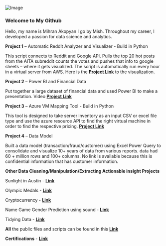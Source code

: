 ﻿![Image](https://media.licdn.com/media/AAYQAQSOAAgAAQAAAAAAAB-zrMZEDXI2T62PSuT6kpB6qg.png)

### Welcome to My Github

Hello, my name is Mihran Akopyan I go by Mish. Throughout my career, I developed a passion for data science and analytics.

**Project 1** – Automatic Reddit Analyzer and Visualizer - Build in Python

This script connects to Reddit and Google API. Pulls the top 20 hot posts from the AITA subreddit counts the votes and pushes that info to google sheets – where it gets visualized. The script is automatically run every hour in a virtual server from AWS. Here is the **[Project Link](https://docs.google.com/spreadsheets/d/e/2PACX-1vSGATLkDaSs9x3OhYfOsgm8Xwic61eXyqG1NZ-Y40QHg4UZlk9L1XikWOVY0QGPi71KlRtVO_eUZUAE/pubchart?oid=1753950542&format=interactive)** to the visualization.

**Project 2** – Power BI and Financial Data

Put together a large dataset of financial data and used Power BI to make a presentation. Video **[Project Link](https://youtu.be/NEpZe8PdqW8?list=PLyIglp94oFaoDm_jpBwIuLI7JBrdkQlGq)**

**Project 3** – Azure VM Mapping Tool - Build in Python

This tool is designed to take server inventory as an input CSV or excel file type and use the azure resource API to find the right virtual machine in order to find the respective pricing. **[Project Link](https://github.com/imihran/portfolio/tree/master/Public%20Project%20Files/mapping-tool)**

**Project 4** – Data Model

Built a data model (transaction/fraud/customer) using Excel Power Query to consolidate and visualize 10+ years of data from various reports. data had 60 + million rows and 100+ columns. No link is available because this is confidential information that has customer information.    

**Other Data Cleaning/Manipulation/Extracting Actionable insight Projects**
 
 Sunlight in Austin - **[Link](https://github.com/imihran/portfolio/blob/master/Public%20Project%20Files/Data%20shaping%20manipulating%20cleaning%20examples/Cleaning%20Data%20and%20Analysis%20-%20Sunlight%20in%20Austin.ipynb)**
 
 Olympic Medals - **[Link](https://github.com/imihran/portfolio/blob/master/Public%20Project%20Files/Data%20shaping%20manipulating%20cleaning%20examples/Data%20Manipulation%20(Python)%20-%20Olympic%20Medals.ipynb)**
 
 Cryptocurrency - **[Link](https://github.com/imihran/portfolio/blob/master/Public%20Project%20Files/Data%20shaping%20manipulating%20cleaning%20examples/Exploring%20the%20Bitcoin%20Cryptocurrency%20Market.ipynb)**
 
 Name Game Gender Prediction using sound - **[Link](https://github.com/imihran/portfolio/blob/master/Public%20Project%20Files/Data%20shaping%20manipulating%20cleaning%20examples/Name%20Game_%20Gender%20Prediction%20using%20Sound.ipynb)**
 
 Tidying Data -  **[Link](https://github.com/imihran/portfolio/blob/master/Public%20Project%20Files/Data%20shaping%20manipulating%20cleaning%20examples/Tidying%20Data%20-%20Life%20exepctancy.ipynb)**

**All** the public files and scripts can be found in this **[Link](https://github.com/imihran/portfolio/tree/master/Public%20Project%20Files)**

**Certifications** - **[Link](https://github.com/imihran/portfolio/tree/master/Certifications)**
